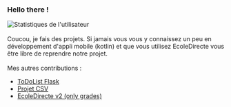 ### Hello there !


![Statistiques de l'utilisateur](https://github-readme-stats.vercel.app/api?username=ashokaas&show_icons=true&count_private=true)
<br><br>
Coucou, je fais des projets. Si jamais vous vous y connaissez un peu en développement d'appli mobile (kotlin) et que vous utilisez EcoleDirecte vous être libre de reprendre notre projet.
<br><br>Mes autres contributions :
- <a href="https://github.com/Holo795/ToDoList_NSI">ToDoList Flask</a>
- <a href="https://github.com/viciscat/nsi_projetcsv">Projet CSV</a>
- <a href="https://github.com/viciscat/ecoledirecte-v2">EcoleDirecte v2 (only grades)</a>
